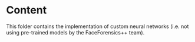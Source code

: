 # Content

This folder contains the implementation of custom neural networks (i.e. not using pre-trained models by the FaceForensics++ team).
